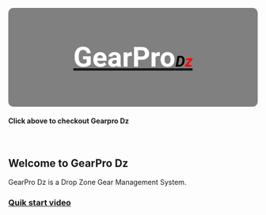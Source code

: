 <style>
@import url('https://fonts.googleapis.com/css?family=Roboto');   

#logo em{
  font-size: 55%;
  color: #000000;
}

#logo h3{
  font-size: 400%;
  line-height: 200px;
  font-weight: bold;
  font-family: "Roboto";
  color: #FFFFFF;
}

#logo span {
  color:red;    
}

logo a {
   text-decoration: none;
}

#logo {
  text-align: center;
  height: 200px;
  background-color: grey;
  border-radius: 10px;
}

footer {
    text-align:center;
}
</style>

<div id="logo">
<a href="http://gearpro.jodymoore.net/login" ><h3>GearPro<em>D<span>z</span></em></h3> </a>
</div>
<h4> Click above to checkout Gearpro Dz</h4>
<br>

## Welcome to GearPro Dz 

GearPro Dz is a Drop Zone Gear Management System. 

<a href="https://drive.google.com/file/d/1LPIqkViFlPkRKgNST60XSfaqDiibVHhx/view" ><h3>Quik start video</h3> </a>
